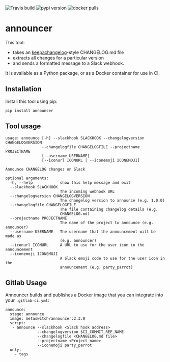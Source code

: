 ![Travis build](https://img.shields.io/travis/Metaswitch/announcer)
![pypi version](https://img.shields.io/pypi/v/announcer)
![docker pulls](https://img.shields.io/docker/pulls/metaswitch/announcer)

# announcer

This tool:
* takes an [keepachangelog](https://keepachangelog.com/en/1.0.0/)-style CHANGELOG.md file
* extracts all changes for a particular version
* and sends a formatted message to a Slack webhook. 

It is available as a Python package, or as a Docker container for use in CI.

## Installation

Install this tool using pip:

```
pip install announcer
```

## Tool usage

```
usage: announce [-h] --slackhook SLACKHOOK --changelogversion CHANGELOGVERSION
                --changelogfile CHANGELOGFILE --projectname PROJECTNAME
                [--username USERNAME]
                [--iconurl ICONURL | --iconemoji ICONEMOJI]

Announce CHANGELOG changes on Slack

optional arguments:
  -h, --help            show this help message and exit
  --slackhook SLACKHOOK
                        The incoming webhook URL
  --changelogversion CHANGELOGVERSION
                        The changelog version to announce (e.g. 1.0.0)
  --changelogfile CHANGELOGFILE
                        The file containing changelog details (e.g.
                        CHANGELOG.md)
  --projectname PROJECTNAME
                        The name of the project to announce (e.g. announcer)
  --username USERNAME   The username that the announcement will be made as
                        (e.g. announcer)
  --iconurl ICONURL     A URL to use for the user icon in the announcement
  --iconemoji ICONEMOJI
                        A Slack emoji code to use for the user icon in the
                        announcement (e.g. party_parrot)
```

## Gitlab Usage

Announcer builds and publishes a Docker image that you can integrate into your `.gitlab-ci.yml`:

```
announce:
  stage: announce
  image: metaswitch/announcer:2.3.0
  script:
   - announce --slackhook <Slack hook address>
              --changelogversion $CI_COMMIT_REF_NAME
              --changelogfile <CHANGELOG.md file>
              --projectname <Project name>
              --iconemoji party_parrot
  only:
    - tags
```
